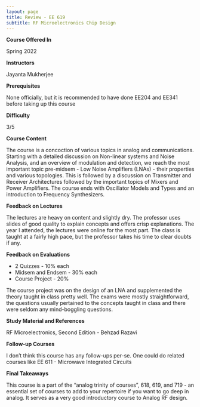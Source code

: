 ```yaml
---
layout: page
title: Review - EE 619
subtitle: RF Microelectronics Chip Design
---
```


**Course Offered In**

Spring 2022

**Instructors**

Jayanta Mukherjee

**Prerequisites**

None officially, but it is recommended to have done EE204 and EE341 before taking up this course

**Difficulty**

3/5

**Course Content**

The course is a concoction of various topics in analog and communications. Starting with a detailed discussion on Non-linear systems and Noise Analysis, and an overview of modulation and detection, we reach the most important topic pre-midsem - Low Noise Amplifiers (LNAs) - their properties and various topologies. This is followed by a discussion on Transmitter and Receiver Architectures followed by the important topics of Mixers and Power Amplifiers. The course ends with Oscillator Models and Types and an introduction to Frequency Synthesizers.

**Feedback on Lectures**

The lectures are heavy on content and slightly dry. The professor uses slides of good quality to explain concepts and offers crisp explanations. The year I attended, the lectures were online for the most part. The class is taught at a fairly high pace, but the professor takes his time to clear doubts if any.

**Feedback on Evaluations**

- 2 Quizzes - 10% each
- Midsem and Endsem - 30% each
- Course Project - 20%

The course project was on the design of an LNA and supplemented the theory taught in class pretty well. The exams were mostly straightforward, the questions usually pertained to the concepts taught in class and there were seldom any mind-boggling questions.

**Study Material and References**

RF Microelectronics, Second Edition - Behzad Razavi

**Follow-up Courses**

I don’t think this course has any follow-ups per-se. One could do related courses like EE 611 - Microwave Integrated Circuits

**Final Takeaways**

This course is a part of the “analog trinity of courses”, 618, 619, and 719 - an essential set of courses to add to your repertoire if you want to go deep in analog. It serves as a very good introductory course to Analog RF design.
